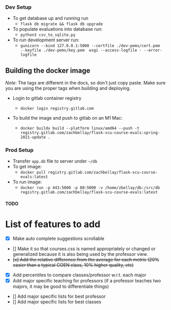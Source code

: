 ### Dev Setup
- To get database up and running run
    - `flask db migrate && flask db upgrade`
- To populate evaluations into database run: 
    - `python3 csv_to_sqlite.py`
- To run development server run: 
    - `gunicorn --bind 127.0.0.1:5000 --certfile ./dev-pems/cert.pem  --keyfile ./dev-pems/key.pem  wsgi --access-logfile - --error-logfile`

## Building the docker image

_Note_: The tags are different in the docs, so don't just copy paste. Make sure you are using the proper tags when building and deploying.

- Login to gitlab container registry
    - `docker login registry.gitlab.com`

- To build the image and push to gitlab on an M1 Mac:
    - `docker buildx build --platform linux/amd64 --push -t registry.gitlab.com/zachbellay/flask-scu-course-evals:spring-2021-update .`

### Prod Setup
- Transfer `app.db` file to server under `~/db`
- To get image: 
    - `docker pull registry.gitlab.com/zachbellay/flask-scu-course-evals:latest`
- To run image: 
    - `docker run -p 443:5000 -p 80:5000 -v /home/zbellay/db:/src/db registry.gitlab.com/zachbellay/flask-scu-course-evals:latest`


#### TODO
# List of features to add
- [x] Make auto complete suggestions scrollable
- [] Make it so that courses.css is named appropriately or changed or generalized because it is also being used by the professor view.
- ~~[x] Add the relative difference from the average for each metric (20% easier than a typical COEN class, 10% higher quality, etc)~~
- [x] Add percentiles to compare classes/professor w.r.t. each major
- [x] Add major specific teaching for professors (if a professor teaches two majors, it may be good to differentiate things)
- [] Add major specific lists for best professor
- [] Add major specific lists for best classes

